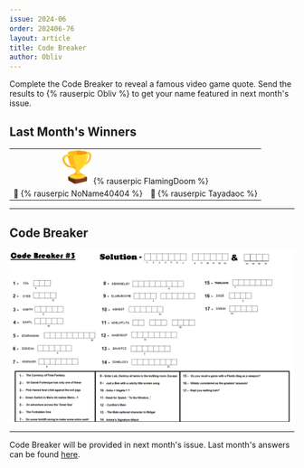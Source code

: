 ```yaml
---
issue: 2024-06
order: 202406-76
layout: article
title: Code Breaker
author: Obliv
---
```


Complete the Code Breaker to reveal a famous video game quote. Send the results to {% rauserpic Obliv %} to get your name featured in next month's issue.

## Last Month's Winners

<table><tbody>
  <tr>
    <td colspan="4" style="text-align: center; vertical-align: middle;"><div class="bingo-winner-small"><img src="../../img/trophy_small.png"/> {% rauserpic FlamingDoom %}</div></td>
  </tr>
  <tr>
    <td colspan="2" style="text-align: center; vertical-align: middle;">🥈 {% rauserpic NoName40404 %}</td>
    <td colspan="2" style="text-align: center; vertical-align: middle;">🥉 {% rauserpic Tayadaoc %}</td>
  </tr>
</tbody></table>

---

## Code Breaker

<p align="center">
  <img src="img/Fun/CodeBreaker.png" />
</p>

---

Code Breaker will be provided in next month's issue. Last month's answers can be found [here](img/Fun/CodeBreakerAnswers.png).